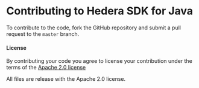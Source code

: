 # Contributing to Hedera SDK for Java

To contribute to the code, fork the GitHub repository and submit a pull request to the `master` branch.

#### License

By contributing your code you agree to license your contribution under the terms of the [Apache 2.0 license](https://github.com/hashgraph/hedera-sdk-java/blob/master/LICENSE)

All files are release with the Apache 2.0 license.